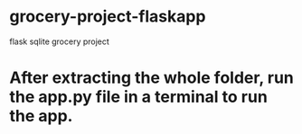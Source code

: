 # grocery-project-flaskapp
 flask sqlite grocery project

 # After extracting the whole folder, run the app.py file in a terminal to run the app. 
